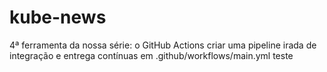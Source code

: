 # kube-news
4ª ferramenta da nossa série: o GitHub Actions
  criar uma pipeline irada de integração e entrega contínuas em .github/workflows/main.yml
  teste
